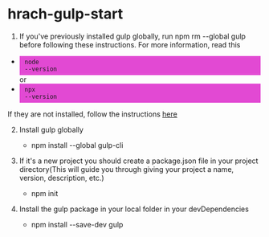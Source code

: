 # hrach-gulp-start

1. If you've previously installed gulp globally, run npm rm --global gulp before following these instructions. For more information, read this

- <code style="background-color: #E249D3;padding: 5px 10px;display:block;">node --version</code>
  or
- <code style="background-color: #E249D3;padding: 5px 10px;display:block;">npx --version</code>

If they are not installed, follow the instructions <a href="https://nodejs.org/en/">here</a>

2. Install gulp globally

   - npm install --global gulp-cli

3. If it's a new project you should create a package.json file in your project directory(This will guide you through giving your project a name, version, description, etc.)

   - npm init

4. Install the gulp package in your local folder in your devDependencies

   - npm install --save-dev gulp
